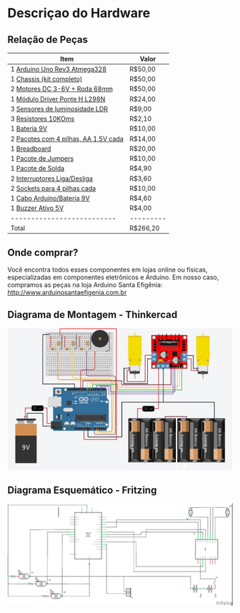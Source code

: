 # Descriçao do Hardware

## Relação de Peças


Item                      | Valor
--------------------------| -----
1 [Arduino Uno Rev3 Atmega328](componentes/Arduino-uno.pdf)             | R$50,00
1 [Chassis (kit completo)](_imagens/chassi.jpg)  | R$50,00
2 [Motores DC 3-6V + Roda 68mm](componentes/KIT-MOTOR-DC-3-6V-RODA-68MM.pdf)              | R$50,00
1 [Módulo Driver Ponte H L298N](componentes/ponte-H-dupla-baseado-no-chip-L298N.pdf)          | R$24,00
3 [Sensores de luminosidade LDR](componentes/LDR.pdf)            | R$9,00
3 [Resistores 10KOms](componentes/File-T--Technion_Israel-HardwarespecsResistors.pdf)       | R$2,10
1 [Bateria 9V](_imagens/bateria-9v.jpg)              | R$10,00
2 [Pacotes com 4 pilhas, AA 1,5V cada](_imagens/pocote-4-pilha.jpg) | R$14,00
1 [Breadboard](componentes/Breadboard-roboromania.pdf)              | R$20,00
1 [Pacote de Jumpers](_imagens/jumpers.jpg)       | R$10,00
1 [Pacote de Solda](_imagens/tudo-solda.png)         | R$4,90
2 [Interruptores Liga/Desliga](_imagens/chave.png)| R$3,60
2 [Sockets para 4 pilhas cada](componentes/Suporte-de-pilhas-suporta-4-pilhas-tamanho-AA.pdf)      | R$10,00
1 [Cabo Arduíno/Bateria 9V](_imagens/caa-0091-5750dad22dff52686c15124448980242-1024-1024.png) | R$4,60
1 [Buzzer Ativo 5V](componentes/BUZZER-5V-COM-OSCILADOR-INTERNO.pdf)               | R$4,00
--------------------------|---------
Total                     | R$266,20


## Onde comprar?
Você encontra todos esses componentes em lojas online ou físicas, especializadas em componentes eletrônicos e Arduino. Em nosso caso, compramos as peças na loja Arduino Santa Efigênia: 
http://www.arduinosantaefigenia.com.br


## Diagrama de Montagem - Thinkercad
![Circuito](_imagens/thinker-cad.jpeg)







## Diagrama Esquemático - Fritzing
![](_imagens/Esquematico.png)




